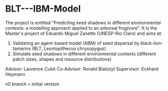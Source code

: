 # BLT---IBM-Model

The project is entitled "Predicting seed shadows in different environmental contexts: a modelling approach applied to an arboreal frugivore". It is the Master's project of Eduardo Miguel Zanette (UNESP-Rio Claro) and aims at:
1) Validating an agent-based model (ABM) of seed dispersal by black-lion-tamarins (BLT, Leontopithecus chrysopygus)
2) Simulate seed shadows in different environmental contexts (different patch sizes, shapes and resource distributions)

Advisor: Laurence Culot
Co-Advisor: Ronald Bialozyt
Supervisor: Eckhard Heymann

v0 branch = initial version